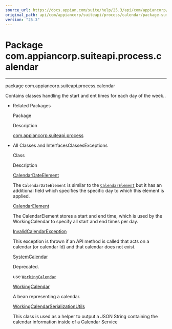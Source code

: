 ```yaml
---
source_url: https://docs.appian.com/suite/help/25.3/api/com/appiancorp/suiteapi/process/calendar/package-summary.html
original_path: api/com/appiancorp/suiteapi/process/calendar/package-summary.html
version: "25.3"
---
```


# Package com.appiancorp.suiteapi.process.calendar

* * *

package com.appiancorp.suiteapi.process.calendar

Contains classes handling the start and ent times for each day of the week..

-   Related Packages

    Package

    Description

    [com.appiancorp.suiteapi.process](../package-summary.html)

-   All Classes and InterfacesClassesExceptions

    Class

    Description

    [CalendarDateElement](CalendarDateElement.html "class in com.appiancorp.suiteapi.process.calendar")

    The `CalendarDateElement` is similar to the [`CalendarElement`](CalendarElement.html "class in com.appiancorp.suiteapi.process.calendar") but it has an additional field which specifies the specific day to which this element is applied.

    [CalendarElement](CalendarElement.html "class in com.appiancorp.suiteapi.process.calendar")

    The CalendarElement stores a start and end time, which is used by the WorkingCalendar to specify all start and end times per day.

    [InvalidCalendarException](InvalidCalendarException.html "class in com.appiancorp.suiteapi.process.calendar")

    This exception is thrown if an API method is called that acts on a calendar (or calendar Id) and that calendar does not exist.

    [SystemCalendar](SystemCalendar.html "class in com.appiancorp.suiteapi.process.calendar")

    Deprecated.

    use [`WorkingCalendar`](WorkingCalendar.html "class in com.appiancorp.suiteapi.process.calendar")

    [WorkingCalendar](WorkingCalendar.html "class in com.appiancorp.suiteapi.process.calendar")

    A bean representing a calendar.

    [WorkingCalendarSerializationUtils](WorkingCalendarSerializationUtils.html "class in com.appiancorp.suiteapi.process.calendar")

    This class is used as a helper to output a JSON String containing the calendar information inside of a Calendar Service